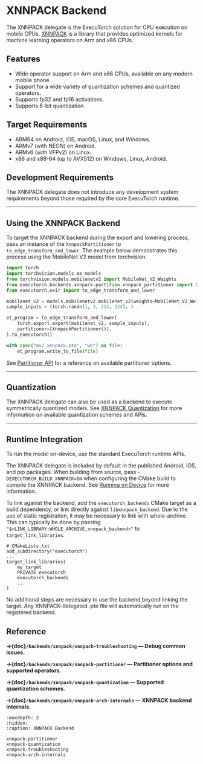 # XNNPACK Backend

The XNNPACK delegate is the ExecuTorch solution for CPU execution on mobile CPUs. [XNNPACK](https://github.com/google/XNNPACK/tree/master) is a library that provides optimized kernels for machine learning operators on Arm and x86 CPUs.

## Features

- Wide operator support on Arm and x86 CPUs, available on any modern mobile phone.
- Support for a wide variety of quantization schemes and quantized operators.
- Supports fp32 and fp16 activations.
- Supports 8-bit quantization.

## Target Requirements

- ARM64 on Android, iOS, macOS, Linux, and Windows.
- ARMv7 (with NEON) on Android.
- ARMv6 (with VFPv2) on Linux.
- x86 and x86-64 (up to AVX512) on Windows, Linux, Android.

## Development Requirements

The XNNPACK delegate does not introduce any development system requirements beyond those required by
the core ExecuTorch runtime.

----

## Using the XNNPACK Backend

To target the XNNPACK backend during the export and lowering process, pass an instance of the `XnnpackPartitioner` to `to_edge_transform_and_lower`. The example below demonstrates this process using the MobileNet V2 model from torchvision.

```python
import torch
import torchvision.models as models
from torchvision.models.mobilenetv2 import MobileNet_V2_Weights
from executorch.backends.xnnpack.partition.xnnpack_partitioner import XnnpackPartitioner
from executorch.exir import to_edge_transform_and_lower

mobilenet_v2 = models.mobilenetv2.mobilenet_v2(weights=MobileNet_V2_Weights.DEFAULT).eval()
sample_inputs = (torch.randn(1, 3, 224, 224), )

et_program = to_edge_transform_and_lower(
    torch.export.export(mobilenet_v2, sample_inputs),
    partitioner=[XnnpackPartitioner()],
).to_executorch()

with open("mv2_xnnpack.pte", "wb") as file:
    et_program.write_to_file(file)
```

See [Partitioner API](/backends/xnnpack/xnnpack-partitioner) for a reference on available partitioner options. <!-- @lint-ignore -->

----

## Quantization

The XNNPACK delegate can also be used as a backend to execute symmetrically quantized models. See [XNNPACK Quantization](/backends/xnnpack/xnnpack-quantization) for more information on available quantization schemes and APIs. <!-- @lint-ignore -->

----

## Runtime Integration

To run the model on-device, use the standard ExecuTorch runtime APIs.

The XNNPACK delegate is included by default in the published Android, iOS, and pip packages. When building from source, pass `-DEXECUTORCH_BUILD_XNNPACK=ON` when configuring the CMake build to compile the XNNPACK backend. See [Running on Device](/getting-started.md#running-on-device) for more information.

To link against the backend, add the `executorch_backends` CMake target as a build dependency, or link directly against `libxnnpack_backend`. Due to the use of static registration, it may be necessary to link with whole-archive. This can typically be done by passing `"$<LINK_LIBRARY:WHOLE_ARCHIVE,xnnpack_backend>"` to `target_link_libraries`.

```
# CMakeLists.txt
add_subdirectory("executorch")
...
target_link_libraries(
    my_target
    PRIVATE executorch
    executorch_backends
    ...
)
```

No additional steps are necessary to use the backend beyond linking the target. Any XNNPACK-delegated .pte file will automatically run on the registered backend.

## Reference

**→{doc}`/backends/xnnpack/xnnpack-troubleshooting` — Debug common issues.**

**→{doc}`/backends/xnnpack/xnnpack-partitioner` — Partitioner options and supported operators.**

**→{doc}`/backends/xnnpack/xnnpack-quantization` — Supported quantization schemes.**

**→{doc}`/backends/xnnpack/xnnpack-arch-internals` — XNNPACK backend internals.**

```{toctree}
:maxdepth: 2
:hidden:
:caption: XNNPACK Backend

xnnpack-partitioner
xnnpack-quantization
xnnpack-troubleshooting
xnnpack-arch-internals
```
